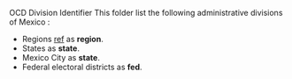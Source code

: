 OCD Division Identifier
This folder list the following administrative divisions of Mexico :

* Regions [ref](https://en.wikipedia.org/wiki/Electoral_regions_of_Mexico) as **region**.
* States as **state**.
* Mexico City as **state**.
* Federal electoral districts as **fed**.
